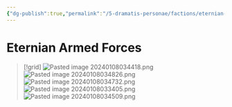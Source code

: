 ```yaml
---
{"dg-publish":true,"permalink":"/5-dramatis-personae/factions/eternian-armed-forces/eternian-armed-forces/","noteIcon":""}
---
```


# Eternian Armed Forces

>[!grid]
>![Pasted image 20240108034418.png](/img/user/x.%20Assets/Attachments/Pasted%20image%2020240108034418.png)
>![Pasted image 20240108034826.png](/img/user/x.%20Assets/Attachments/Pasted%20image%2020240108034826.png)
>![Pasted image 20240108034732.png](/img/user/x.%20Assets/Attachments/Pasted%20image%2020240108034732.png)
>![Pasted image 20240108033405.png](/img/user/x.%20Assets/Attachments/Pasted%20image%2020240108033405.png)
>![Pasted image 20240108034509.png](/img/user/x.%20Assets/Attachments/Pasted%20image%2020240108034509.png)


